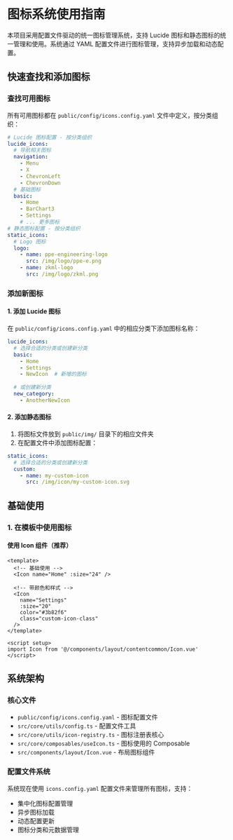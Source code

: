 # 图标系统使用指南
本项目采用配置文件驱动的统一图标管理系统，支持 Lucide 图标和静态图标的统一管理和使用。系统通过 YAML 配置文件进行图标管理，支持异步加载和动态配置。
## 快速查找和添加图标
### 查找可用图标
所有可用图标都在 `public/config/icons.config.yaml` 文件中定义，按分类组织：
```yaml
# Lucide 图标配置 - 按分类组织
lucide_icons:
  # 导航相关图标
  navigation:
    - Menu
    - X
    - ChevronLeft
    - ChevronDown
  # 基础图标
  basic:
    - Home
    - BarChart3
    - Settings
    # ... 更多图标
# 静态图标配置 - 按分类组织
static_icons:
  # Logo 图标
  logo:
    - name: ppe-engineering-logo
      src: /img/logo/ppe-e.png
    - name: zkml-logo
      src: /img/logo/zkml.png
```

### 添加新图标

#### 1. 添加 Lucide 图标

在 `public/config/icons.config.yaml` 中的相应分类下添加图标名称：

```yaml
lucide_icons:
  # 选择合适的分类或创建新分类
  basic:
    - Home
    - Settings
    - NewIcon  # 新增的图标
  
  # 或创建新分类
  new_category:
    - AnotherNewIcon
```

#### 2. 添加静态图标

1. 将图标文件放到 `public/img/` 目录下的相应文件夹
2. 在配置文件中添加图标配置：

```yaml
static_icons:
  # 选择合适的分类或创建新分类
  custom:
    - name: my-custom-icon
      src: /img/icon/my-custom-icon.svg
```

## 基础使用

### 1. 在模板中使用图标

#### 使用 Icon 组件（推荐）
```vue
<template>
  <!-- 基础使用 -->
  <Icon name="Home" :size="24" />
  
  <!-- 带颜色和样式 -->
  <Icon 
    name="Settings" 
    :size="20" 
    color="#3b82f6" 
    class="custom-icon-class" 
  />
</template>

<script setup>
import Icon from '@/components/layout/contentcommon/Icon.vue'
</script>
```

## 系统架构
### 核心文件
- `public/config/icons.config.yaml` - 图标配置文件
- `src/core/utils/config.ts` - 配置文件工具
- `src/core/utils/icon-registry.ts` - 图标注册表核心
- `src/core/composables/useIcon.ts` - 图标使用的 Composable
- `src/components/layout/Icon.vue` - 布局图标组件

### 配置文件系统
系统现在使用 `icons.config.yaml` 配置文件来管理所有图标，支持：
- 集中化图标配置管理
- 异步图标加载
- 动态配置更新
- 图标分类和元数据管理
